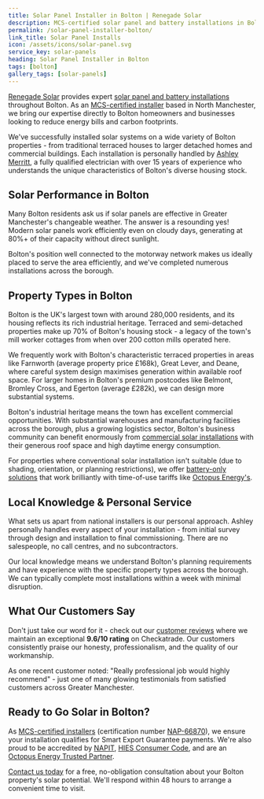 ```yaml
---
title: Solar Panel Installer in Bolton | Renegade Solar
description: MCS-certified solar panel and battery installations in Bolton from Renegade Solar - a trusted local installer with 9.6/10 Checkatrade rating serving Bolton's diverse properties.
permalink: /solar-panel-installer-bolton/
link_title: Solar Panel Installs
icon: /assets/icons/solar-panel.svg
service_key: solar-panels
heading: Solar Panel Installer in Bolton
tags: [bolton]
gallery_tags: [solar-panels]
---
```


[Renegade Solar](/about/) provides expert [solar panel and battery installations](/services/solar-and-battery-installations/) throughout Bolton. As an [MCS-certified installer](/accreditations/mcs-certified/) based in North Manchester, we bring our expertise directly to Bolton homeowners and businesses looking to reduce energy bills and carbon footprints.

We've successfully installed solar systems on a wide variety of Bolton properties - from traditional terraced houses to larger detached homes and commercial buildings. Each installation is personally handled by [Ashley Merritt](/about/), a fully qualified electrician with over 15 years of experience who understands the unique characteristics of Bolton's diverse housing stock.

## Solar Performance in Bolton

Many Bolton residents ask us if solar panels are effective in Greater Manchester's changeable weather. The answer is a resounding yes! Modern solar panels work efficiently even on cloudy days, generating at 80%+ of their capacity without direct sunlight.

Bolton's position well connected to the motorway network makes us ideally placed to serve the area efficiently, and we've completed numerous installations across the borough.

## Property Types in Bolton

Bolton is the UK's largest town with around 280,000 residents, and its housing reflects its rich industrial heritage. Terraced and semi-detached properties make up 70% of Bolton's housing stock - a legacy of the town's mill worker cottages from when over 200 cotton mills operated here.

We frequently work with Bolton's characteristic terraced properties in areas like Farnworth (average property price £168k), Great Lever, and Deane, where careful system design maximises generation within available roof space. For larger homes in Bolton's premium postcodes like Belmont, Bromley Cross, and Egerton (average £282k), we can design more substantial systems.

Bolton's industrial heritage means the town has excellent commercial opportunities. With substantial warehouses and manufacturing facilities across the borough, plus a growing logistics sector, Bolton's business community can benefit enormously from [commercial solar installations](/services/commercial-solar-installations/) with their generous roof space and high daytime energy consumption.

For properties where conventional solar installation isn't suitable (due to shading, orientation, or planning restrictions), we offer [battery-only solutions](/services/home-battery-installations/) that work brilliantly with time-of-use tariffs like [Octopus Energy's](https://octopus.energy/tariffs/).

## Local Knowledge & Personal Service

What sets us apart from national installers is our personal approach. Ashley personally handles every aspect of your installation - from initial survey through design and installation to final commissioning. There are no salespeople, no call centres, and no subcontractors.

Our local knowledge means we understand Bolton's planning requirements and have experience with the specific property types across the borough. We can typically complete most installations within a week with minimal disruption.

## What Our Customers Say

Don't just take our word for it - check out our [customer reviews](/reviews/) where we maintain an exceptional **9.6/10 rating** on Checkatrade. Our customers consistently praise our honesty, professionalism, and the quality of our workmanship.

As one recent customer noted: "Really professional job would highly recommend" - just one of many glowing testimonials from satisfied customers across Greater Manchester.

## Ready to Go Solar in Bolton?

As [MCS-certified installers](/accreditations/mcs-certified/) (certification number [NAP-66870](https://mcscertified.com/find-an-installer/)), we ensure your installation qualifies for Smart Export Guarantee payments. We're also proud to be accredited by [NAPIT](/accreditations/napit/), [HIES Consumer Code](/accreditations/hies-consumer-code/), and are an [Octopus Energy Trusted Partner](/accreditations/octopus-trusted-partner/).

[Contact us today](/contact/) for a free, no-obligation consultation about your Bolton property's solar potential. We'll respond within 48 hours to arrange a convenient time to visit.
